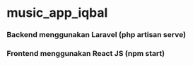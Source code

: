 # music_app_iqbal

### Backend menggunakan Laravel (php artisan serve)
### Frontend menggunakan React JS (npm start)
